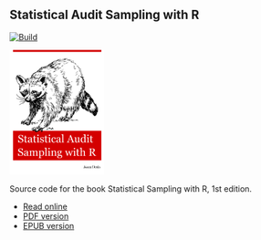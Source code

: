 ## Statistical Audit Sampling with R

[![Build](https://github.com/koenderks/sasr/actions/workflows/build-book.yaml/badge.svg)](https://github.com/koenderks/sasr/actions/workflows/build-book.yaml)

<p align='left'><img src='https://github.com/koenderks/sasr/raw/master/cover.png' width='33%'></p>

Source code for the book Statistical Sampling with R, 1st edition.

- [Read online](https://koenderks.github.io/sasr/)
- [PDF version](https://github.com/koenderks/sasr/raw/gh-pages/Statistical-Audit-Sampling-with-R.pdf)
- [EPUB version](https://github.com/koenderks/sasr/raw/gh-pages/Statistical-Audit-Sampling-with-R.epub)
